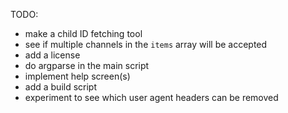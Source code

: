 TODO:
* make a child ID fetching tool
* see if multiple channels in the `items` array will be accepted
* add a license
* do argparse in the main script
* implement help screen(s)
* add a build script
* experiment to see which user agent headers can be removed

